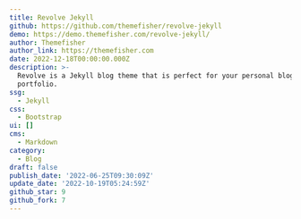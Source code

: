 ```yaml
---
title: Revolve Jekyll
github: https://github.com/themefisher/revolve-jekyll
demo: https://demo.themefisher.com/revolve-jekyll/
author: Themefisher
author_link: https://themefisher.com
date: 2022-12-18T00:00:00.000Z
description: >-
  Revolve is a Jekyll blog theme that is perfect for your personal blog or
  portfolio.
ssg:
  - Jekyll
css:
  - Bootstrap
ui: []
cms:
  - Markdown
category:
  - Blog
draft: false
publish_date: '2022-06-25T09:30:09Z'
update_date: '2022-10-19T05:24:59Z'
github_star: 9
github_fork: 7
---
```

